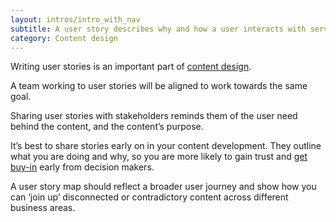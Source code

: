 ```yaml
---
layout: intros/intro_with_nav
subtitle: A user story describes why and how a user interacts with services and information.
category: Content design
---
```


Writing user stories is an important part of [content design](/creating-user-centred-content/content-design/).

A team working to user stories will be aligned to work towards the same goal.

Sharing user stories with stakeholders reminds them of the user need behind the content, and the content’s purpose. 

It’s best to share stories early on in your content development. They outline what you are doing and why, so you are more likely to gain trust and [get buy-in](/content-strategy/getting-buy-in/) early from decision makers.

A user story map should reflect a broader user journey and show how you can ‘join up’ disconnected or contradictory content across different business areas.